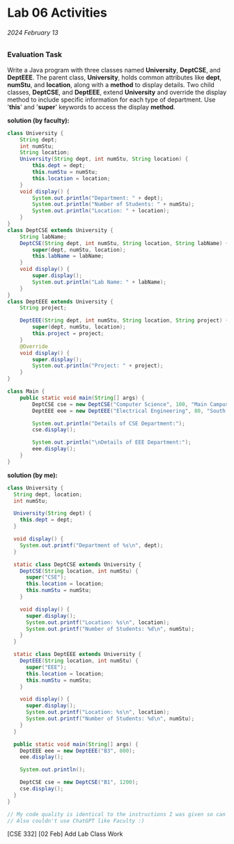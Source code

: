 # Lab 06 Activities
###### 2024 February 13

### Evaluation Task
Write a Java program with three classes named **University**, **DeptCSE**, and **DeptEEE**. The parent class, **University**, holds common attributes like **dept**, **numStu**, and **location**, along with a **method** to display details. Two child classes, **DeptCSE**, and **DeptEEE**, extend **University** and override the display method to include specific information for each type of department. Use '**this**' and '**super**' keywords to access the display **method**.

**solution (by faculty):**
```java
class University {
    String dept;
    int numStu;
    String location;
    University(String dept, int numStu, String location) {
        this.dept = dept;
        this.numStu = numStu;
        this.location = location;
    }
    void display() {
        System.out.println("Department: " + dept);
        System.out.println("Number of Students: " + numStu);
        System.out.println("Location: " + location);
    }
}
class DeptCSE extends University {
    String labName;
    DeptCSE(String dept, int numStu, String location, String labName) {
        super(dept, numStu, location);
        this.labName = labName;
    }
    void display() {
        super.display();
        System.out.println("Lab Name: " + labName);
    }
}
class DeptEEE extends University {
    String project;

    DeptEEE(String dept, int numStu, String location, String project) {
        super(dept, numStu, location);
        this.project = project;
    }
    @Override
    void display() {
        super.display();
        System.out.println("Project: " + project);
    }
}

class Main {
    public static void main(String[] args) {
        DeptCSE cse = new DeptCSE("Computer Science", 100, "Main Campus", "Computer Lab");
        DeptEEE eee = new DeptEEE("Electrical Engineering", 80, "South Campus", "Power System Project");

        System.out.println("Details of CSE Department:");
        cse.display();

        System.out.println("\nDetails of EEE Department:");
        eee.display();
    }
}
```

**solution (by me):**
```java
class University {
  String dept, location;
  int numStu;

  University(String dept) {
    this.dept = dept;
  }

  void display() {
    System.out.printf("Department of %s\n", dept);
  }

  static class DeptCSE extends University {
    DeptCSE(String location, int numStu) {
      super("CSE");
      this.location = location;
      this.numStu = numStu;
    }

    void display() {
      super.display();
      System.out.printf("Location: %s\n", location);
      System.out.printf("Number of Students: %d\n", numStu);
    }
  }

  static class DeptEEE extends University {
    DeptEEE(String location, int numStu) {
      super("EEE");
      this.location = location;
      this.numStu = numStu;
    }

    void display() {
      super.display();
      System.out.printf("Location: %s\n", location);
      System.out.printf("Number of Students: %d\n", numStu);
    }
  }

  public static void main(String[] args) {
    DeptEEE eee = new DeptEEE("B3", 800);
    eee.display();

    System.out.println();

    DeptCSE cse = new DeptCSE("B1", 1200);
    cse.display();
  }
}

// My code quality is identical to the instructions I was given so can't be helped.
// Also couldn't use ChatGPT like Faculty :)
```

[CSE 332] [02 Feb] Add Lab Class Work
```
